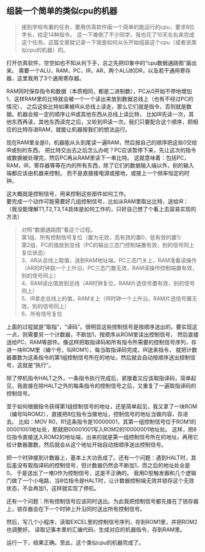 组装一个简单的类似cpu的机器  
-------------------------  
>接到学校布置的任务，要用仿真软件画一个简单的能运行的cpu，要求8位字长，给定14种指令。
这一下难倒了不少同学，我也花了10天左右来完成这个任务。这篇文章就记录一下我是如何从头开始组装这个cpu（或者说类似cpu的机器）的。  

打开仿真软件，空空如也不知从何下手，总之先把印象中的“cpu数据通路图”画出来。
需要一个ALU，RAM，PC，IR，AR，两个ALU的DR，以及若干通用寄存器，这里我用了3个通用寄存器。  

RAM同时保存指令和数据（本质相同，都是二进制数），PC从0开始不停地增加1，这样RAM里的比特就会被一个一个读出来放到数据总线上（也有不经过PC的情况），
之后这些比特如果被IR从总线上读走，那么它们就是指令，否则就是数据。机器会按一定的顺序让IR或其他东西从总线上读比特，
比如IR先读一次，其他东西再读，其他东西读完之后，又轮到IR读一次。我们只要配合这个顺序，把相应的比特存进RAM，就能让机器按我们的想法运行。  

现在RAM里全是0，机器能从头到尾读一遍RAM，然后按自己的顺序把这些0交给IR或别的东西。
把比特交出去之后怎么办呢？PC应该暂停下来，先让这次的指令或数据被处理完，然后PC再从RAM里读下一串比特。
这就意味着：包括PC，RAM，IR，寄存器等等在内的所有东西，除了它们的数据输入端以外，别的输入端都应该由机器来控制，
而不是直接接电源或接地，或接上一个频率恒定的时钟。  

这大概就是控制信号，用来控制这些部件如何工作。  
要完成一个动作可能需要好几组控制信号，比如从RAM里取出比特，送给IR：  
（我没能理解T1,T2,T3,T4具体是如何工作的，只好自己想了个看上去容易实现的方法）  
>对照“数据通路图”看这个过程。  
>第1组、所有控制信号复位（置为无效，高有效的置0，低有效的置1）  
>第2组、PC的值放到总线（PC的输出三态门控制端置有效，别的信号同上复位状态）  
>3、AR从总线上取值，送到RAM地址端，PC三态门关上，RAM准备读操作（AR的时钟跳一个上升沿，PC三态门置无效，RAM读操作控制端置有效，别的信号同上）  
>4、RAM读出值放到总线（AR时钟复位，RAM片选信号置有效，别的信号同上）  
>5、IR拿走总线上的值，RAM关上（IR时钟一个上升沿，RAM片选信号置无效，别的信号同上）  
>6、所有信号复位  

上面的过程就是“取指”，“译码”。很明显这些控制信号是按顺序送出的，要实现这一点，则需要另一个计数器，不断加1，按顺序从ROM里读出控制信号，
然后直接送给PC，RAM等部件。像这样把取指译码和所有指令所需要的控制信号序列，存进一块ROM里（编个号，叫ROM1），每当取指译码完成，IR送来指令，
就把计数器置数为这条指令的第1组控制信号所在的地址，然后就会自动按顺序送出控制信号，这就是“执行”。  

除了停机指令HALT之外，一条指令执行完成后，紧接着又应该取指译码，简单起见，我直接在除HALT之外的每条指令的控制信号之后，又重复了一遍取指译码的控制信号。

至于如何根据指令获得第1组控制信号的地址，还是简单起见，我又拿了一块ROM（编号叫ROM2），直接把8位指令当做地址，控制信号的地址当做内容，存进去。
比如：MOV R0，R1这条指令是10000001，其第一组控制信号位于ROM1的00001001地址处，那就把00001001写入ROM2的10000001地址处。
这样，把8位指令直接送入ROM2的地址端，出来的就是第一组控制信号所在的地址，再用它给计数器置数，然后就会从这个地址开始自动按顺序送出控制信号。

把一个时钟接到计数器上，基本上大功告成了。还有一个问题：遇到HALT时，其后虽没有取指译码的控制信号，但计数器仍然会不断加1，而之后的地址处全是0，
于是送出了一堆0作为控制信号，这是不正确的。
我用D型触发器和几个逻辑门做了一个小电路，当8位指令是HALT时，让计数器控制端无效并锁存这个无效状态，不会再加1，这样就实现了停机。

还有一个问题：所有控制信号应该同时送出。为此我把控制信号都先接在了锁存器上，锁存器会在下一个时钟上升沿同时送出所有控制信号。

然后，写几个小程序，读取EXCEL里的控制信号序列，存到ROM1里，并把ROM2也调整好。
读取记事本里的汇编代码，生成对应的机器指令，存到RAM里。

运行一下，结果正确。至此，这个类似cpu的机器完成了。
